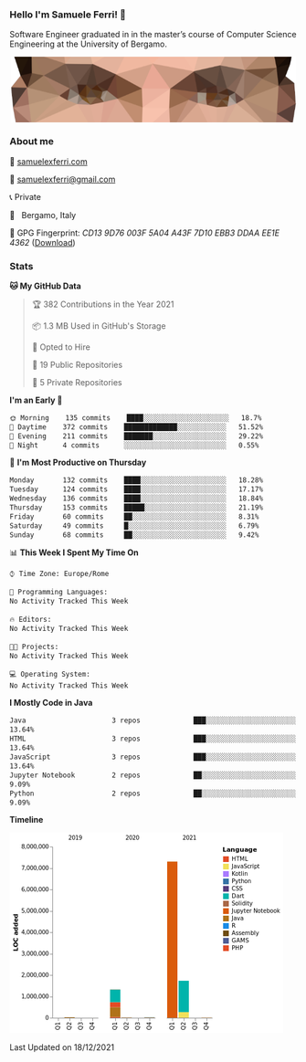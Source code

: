 ### Hello I'm Samuele Ferri! 👋

Software Engineer graduated in in the master’s course of Computer Science Engineering at the University of Bergamo.

<p align='center'><img width=500 align='center' src="https://github.com/samuelexferri/samuelexferri/raw/master/images/eyes.png"></p>

### About me

:compass: [samuelexferri.com](https://www.samuelexferri.com)

:email: [samuelexferri@gmail.com](mailto:samuelexferri@gmail.com)

:telephone_receiver: Private

:round_pushpin:   Bergamo, Italy

:key: GPG Fingerprint: _CD13 9D76 003F 5A04 A43F 7D10 EBB3 DDAA EE1E 4362_ ([Download](https://samuelexferri.com/CD139D76003F5A04A43F7D10EBB3DDAAEE1E4362.asc))

### Stats

<!--START_SECTION:waka-->
**🐱 My GitHub Data** 

> 🏆 382 Contributions in the Year 2021
 > 
> 📦 1.3 MB Used in GitHub's Storage 
 > 
> 💼 Opted to Hire
 > 
> 📜 19 Public Repositories 
 > 
> 🔑 5 Private Repositories  
 > 
**I'm an Early 🐤** 

```text
🌞 Morning    135 commits    ████░░░░░░░░░░░░░░░░░░░░░   18.7% 
🌆 Daytime    372 commits    █████████████░░░░░░░░░░░░   51.52% 
🌃 Evening    211 commits    ███████░░░░░░░░░░░░░░░░░░   29.22% 
🌙 Night      4 commits      ░░░░░░░░░░░░░░░░░░░░░░░░░   0.55%

```
📅 **I'm Most Productive on Thursday** 

```text
Monday       132 commits    ████░░░░░░░░░░░░░░░░░░░░░   18.28% 
Tuesday      124 commits    ████░░░░░░░░░░░░░░░░░░░░░   17.17% 
Wednesday    136 commits    ████░░░░░░░░░░░░░░░░░░░░░   18.84% 
Thursday     153 commits    █████░░░░░░░░░░░░░░░░░░░░   21.19% 
Friday       60 commits     ██░░░░░░░░░░░░░░░░░░░░░░░   8.31% 
Saturday     49 commits     █░░░░░░░░░░░░░░░░░░░░░░░░   6.79% 
Sunday       68 commits     ██░░░░░░░░░░░░░░░░░░░░░░░   9.42%

```


📊 **This Week I Spent My Time On** 

```text
⌚︎ Time Zone: Europe/Rome

💬 Programming Languages: 
No Activity Tracked This Week

🔥 Editors: 
No Activity Tracked This Week

🐱‍💻 Projects: 
No Activity Tracked This Week

💻 Operating System: 
No Activity Tracked This Week

```

**I Mostly Code in Java** 

```text
Java                     3 repos             ███░░░░░░░░░░░░░░░░░░░░░░   13.64% 
HTML                     3 repos             ███░░░░░░░░░░░░░░░░░░░░░░   13.64% 
JavaScript               3 repos             ███░░░░░░░░░░░░░░░░░░░░░░   13.64% 
Jupyter Notebook         2 repos             ██░░░░░░░░░░░░░░░░░░░░░░░   9.09% 
Python                   2 repos             ██░░░░░░░░░░░░░░░░░░░░░░░   9.09%

```


**Timeline**

![Chart not found](https://raw.githubusercontent.com/samuelexferri/samuelexferri/master/charts/bar_graph.png) 


 Last Updated on 18/12/2021
<!--END_SECTION:waka-->
